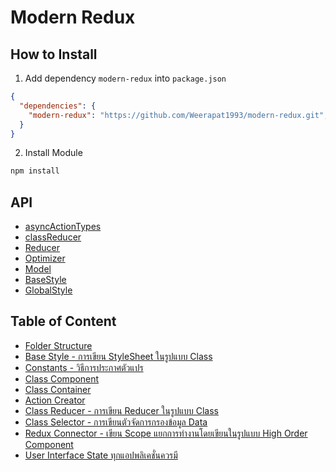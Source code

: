 # Modern Redux

## How to Install

1. Add dependency `modern-redux` into `package.json`
```json
{
  "dependencies": {
    "modern-redux": "https://github.com/Weerapat1993/modern-redux.git",
  }
}
```

2. Install Module
```sh
npm install
```

## API
* [asyncActionTypes](#)
* [classReducer](#)
* [Reducer](#)
* [Optimizer](#)
* [Model](#)
* [BaseStyle](#)
* [GlobalStyle](#)

## Table of Content
* [Folder Structure](./docs/folder-structure.md)
* [Base Style - การเขียน StyleSheet ในรูปแบบ Class](./docs/base-style.md)
* [Constants - วิธีการประกาศตัวแปร](./docs/constants.md)
* [Class Component](./docs/component.md)
* [Class Container](./docs/container.md)
* [Action Creator](./docs/actions.md)
* [Class Reducer - การเขียน Reducer ในรูปแบบ Class](./docs/reducer.md)
* [Class Selector - การเขียนตัวจัดการกรองข้อมูล Data](./docs/selector.md)
* [Redux Connector - เขียน Scope แยกการทำงานโดยเขียนในรูปแบบ High Order Component](./docs/redux.md)
* [User Interface State ทุกแอปพลิเคชั่นควรมี](./docs/error-handling.md)